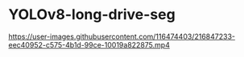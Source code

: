 # YOLOv8-long-drive-seg

https://user-images.githubusercontent.com/116474403/216847233-eec40952-c575-4b1d-99ce-10019a822875.mp4

